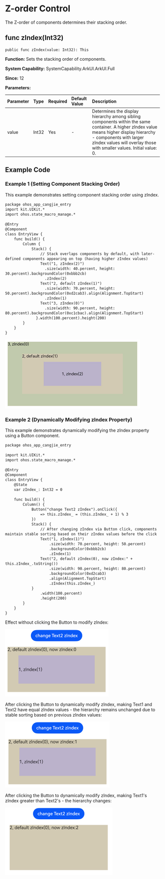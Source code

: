 # Z-order Control

The Z-order of components determines their stacking order.

## func zIndex(Int32)

```cangjie
public func zIndex(value: Int32): This
```

**Function:** Sets the stacking order of components.

**System Capability:** SystemCapability.ArkUI.ArkUI.Full

**Since:** 12

**Parameters:**

| Parameter | Type | Required | Default Value | Description |
|:---|:---|:---|:---|:---|
| value | Int32 | Yes | - | Determines the display hierarchy among sibling components within the same container. A higher zIndex value means higher display hierarchy - components with larger zIndex values will overlay those with smaller values. Initial value: 0. |

## Example Code

### Example 1 (Setting Component Stacking Order)

This example demonstrates setting component stacking order using zIndex.

<!-- run -->

```cangjie
package ohos_app_cangjie_entry
import kit.UIKit.*
import ohos.state_macro_manage.*

@Entry
@Component
class EntryView {
    func build() {
        Column {
            Stack() {
                // Stack overlaps components by default, with later-defined components appearing on top (having higher zIndex values)
                Text("1, zIndex(2)")
                  .size(width: 40.percent, height: 30.percent).backgroundColor(0xbbb2cb)
                  .zIndex(2)
                Text("2, default zIndex(1)")
                  .size(width: 70.percent, height: 50.percent).backgroundColor(0xd2cab3).align(Alignment.TopStart)
                  .zIndex(1)
                Text("3, zIndex(0)")
                  .size(width: 90.percent, height: 80.percent).backgroundColor(0xc1cbac).align(Alignment.TopStart)
              }.width(100.percent).height(200)
        }
    }
}
```

![uni_zindex](figures/uni_zindex.png)

### Example 2 (Dynamically Modifying zIndex Property)

This example demonstrates dynamically modifying the zIndex property using a Button component.

<!-- run -->

```cangjie
package ohos_app_cangjie_entry

import kit.UIKit.*
import ohos.state_macro_manage.*

@Entry
@Component
class EntryView {
    @State
    var zIndex_: Int32 = 0

    func build() {
        Column() {
            Button("change Text2 zIndex").onClick({
                => this.zIndex_ = (this.zIndex_ + 1) % 3
            })
            Stack() {
                // After changing zIndex via Button click, components maintain stable sorting based on their zIndex values before the click
                Text("1, zIndex(1)")
                    .size(width: 70.percent, height: 50.percent)
                    .backgroundColor(0xbbb2cb)
                    .zIndex(1)
                Text("2, default zIndex(0), now zIndex:" + this.zIndex_.toString())
                    .size(width: 90.percent, height: 80.percent)
                    .backgroundColor(0xd2cab3)
                    .align(Alignment.TopStart)
                    .zIndex(this.zIndex_)
            }
                .width(100.percent)
                .height(200)
        }
    }
}
```

Effect without clicking the Button to modify zIndex:

![zIndex_1](figures/zIndex_1.png)

After clicking the Button to dynamically modify zIndex, making Text1 and Text2 have equal zIndex values - the hierarchy remains unchanged due to stable sorting based on previous zIndex values:

![zIndex_2](figures/zIndex_2.png)

After clicking the Button to dynamically modify zIndex, making Text1's zIndex greater than Text2's - the hierarchy changes:

![zIndex_3](figures/zIndex_3.png)